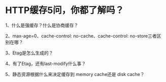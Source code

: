 # HTTP缓存5问，你都了解吗？

1、什么是强缓存？什么是协商缓存？

2、max-age=0、cache-control: no-cache、cache-control: no-store三者区别在哪？

3、Etag是怎么生成的？

4、有了Etag，还有last-modify什么事？

5、静态资源根据什么来决定缓存到 memory cache还是 disk cache？


